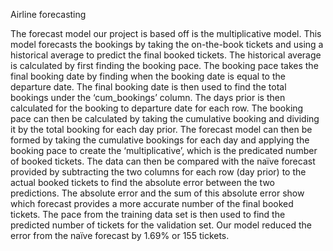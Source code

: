 Airline forecasting

The forecast model our project is based off is the multiplicative model. This model
forecasts the bookings by taking the on-the-book tickets and using a historical average to predict
the final booked tickets. The historical average is calculated by first finding the booking pace.
The booking pace takes the final booking date by finding when the booking date is equal to the
departure date. The final booking date is then used to find the total bookings under the
‘cum_bookings’ column. The days prior is then calculated for the booking to departure date for
each row. The booking pace can then be calculated by taking the cumulative booking and
dividing it by the total booking for each day prior. The forecast model can then be formed by
taking the cumulative bookings for each day and applying the booking pace to create the
‘multiplicative’, which is the predicated number of booked tickets. The data can then be
compared with the naïve forecast provided by subtracting the two columns for each row (day
prior) to the actual booked tickets to find the absolute error between the two predictions. The
absolute error and the sum of this absolute error show which forecast provides a more accurate
number of the final booked tickets. The pace from the training data set is then used to find the
predicted number of tickets for the validation set. Our model reduced the error from the naïve
forecast by 1.69% or 155 tickets. 
